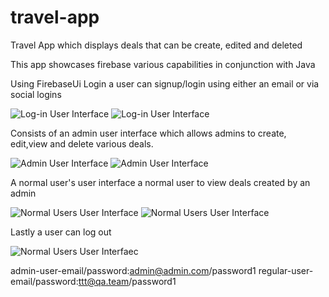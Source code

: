 # travel-app
Travel App which displays deals that can be create, edited and deleted

This app showcases firebase various capabilities in conjunction with Java

Using FirebaseUi Login a user can signup/login using either an email or via social logins

![Log-in User Interface](https://github.com/tonero/travel-app/blob/master/Screenshot_2019-08-08-00-09-47.png)
![Log-in User Interface](https://github.com/tonero/travel-app/blob/master/Screenshot_2019-08-08-00-10-30.png)

Consists of an admin user interface which allows admins to create, edit,view  and delete various deals.

![Admin User Interface](https://github.com/tonero/travel-app/blob/master/Screenshot_2019-08-08-09-59-58.png)
![Admin User Interface](https://github.com/tonero/travel-app/blob/master/Screenshot_2019-08-08-00-11-54.png)


A normal user's user interface a normal user to view deals created by an admin 

![Normal Users User Interface](https://github.com/tonero/travel-app/blob/master/Screenshot_2019-08-08-09-59-58.png)
![Normal Users User Interface](https://github.com/tonero/travel-app/blob/master/Screenshot_2019-08-08-10-00-06.png)

Lastly a user can log out

![Normal Users User Interfaec](https://github.com/tonero/travel-app/blob/master/Screenshot_2019-08-08-00-12-08.png)



admin-user-email/password:admin@admin.com/password1
regular-user-email/password:ttt@qa.team/password1


